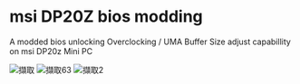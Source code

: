 # msi DP20Z bios modding
 A modded bios unlocking Overclocking / UMA Buffer Size adjust capabillity on msi DP20z Mini PC
 
 

![擷取](https://github.com/justinlin099/DP20Z-BIOS-Modding/assets/61717681/36337140-98ac-4729-a495-cd8a00c9a642)
![擷取63](https://github.com/justinlin099/DP20Z-BIOS-Modding/assets/61717681/adc7012a-064d-4ec3-8374-9749b522535a)
![擷取2](https://github.com/justinlin099/DP20Z-BIOS-Modding/assets/61717681/502c7436-db51-4ddc-be41-a2abce4006d7)
